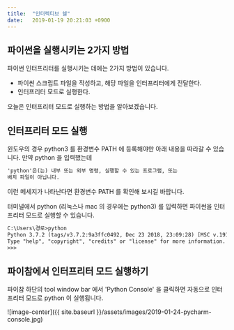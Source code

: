 ```yaml
---
title:  "인터렉티브 쉘"
date:   2019-01-19 20:21:03 +0900
---
```


## 파이썬을 실행시키는 2가지 방법

파이썬 인터프리터를 실행시키는 데에는 2가지 방법이 있습니다.
* 파이썬 스크립트 파일을 작성하고, 해당 파일을 인터프리터에게 전달한다.
* 인터프리터 모드로 실행한다.

오늘은 인터프리터 모드로 실행하는 방법을 알아보겠습니다.

## 인터프리터 모드 실행
윈도우의 경우 python3 를 환경변수 PATH 에 등록해야만 아래 내용을 따라갈 수 있습니다.
만약 python 을 입력했는데 

```markdown
'python'은(는) 내부 또는 외부 명령, 실행할 수 있는 프로그램, 또는
배치 파일이 아닙니다. 
```

이런 메세지가 나타난다면 환경변수 PATH 를 확인해 보시길 바랍니다.

터미널에서 python (리눅스나 mac 의 경우에는 python3) 를 입력하면 파이썬을 인터프리터 모드로
실행할 수 있습니다.

```html
C:\Users\경로>python
Python 3.7.2 (tags/v3.7.2:9a3ffc0492, Dec 23 2018, 23:09:28) [MSC v.1916 64 bit (AMD64)] on win32
Type "help", "copyright", "credits" or "license" for more information.
>>>
```


## 파이참에서 인터프리터 모드 실행하기
파이참 하단의 tool window bar 에서 'Python Console' 을 클릭하면 자동으로
인터프리터 모드로 python 이 실행됩니다.

![image-center]({{ site.baseurl }}/assets/images/2019-01-24-pycharm-console.jpg)



